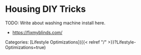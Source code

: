 # Housing DIY Tricks

TODO: Write about washing machine install here.

 - https://fixmyblinds.com/

Categories:
[Lifestyle Optimizations]({{< relref "/" >}}?Lifestyle-Optimizations=true)